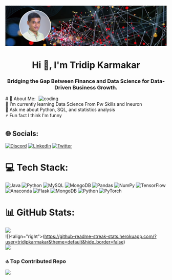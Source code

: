 ![logo](https://github.com/TridipKarmakar/TridipKarmakar/blob/main/Blue%20Modern%20Marketing%20Manager%20LinkedIn%20Banner.png)
<h1 align="center">Hi 👋, I'm Tridip Karmakar</h1>
<h3 align="center">Bridging the Gap Between Finance and Data Science for Data-Driven Business Growth.</h3>

<img align="right" alt="coding" width ="400" src="https://i.pinimg.com/originals/54/e3/7d/54e37d8074ebcde1d96c77d7b2a7f310.gif">
# 💫 About Me:
<br>🌱 I’m currently learning Data Science  From Pw Skills and Ineuron<br>💬 Ask me about Python, SQL, and statistics analysis<br>⚡ Fun fact I think I'm funny


## 🌐 Socials:
[![Discord](https://img.shields.io/badge/Discord-%237289DA.svg?logo=discord&logoColor=white)](https://discord.gg/Tridip#9529) [![LinkedIn](https://img.shields.io/badge/LinkedIn-%230077B5.svg?logo=linkedin&logoColor=white)](https://linkedin.com/in/tridip-k-228b2017b) [![Twitter](https://img.shields.io/badge/Twitter-%231DA1F2.svg?logo=Twitter&logoColor=white)](https://twitter.com/theinformalbong) 

# 💻 Tech Stack:
![Java](https://img.shields.io/badge/java-%23ED8B00.svg?style=for-the-badge&logo=java&logoColor=white) ![Python](https://img.shields.io/badge/python-3670A0?style=for-the-badge&logo=python&logoColor=ffdd54) ![MySQL](https://img.shields.io/badge/mysql-%2300f.svg?style=for-the-badge&logo=mysql&logoColor=white) ![MongoDB](https://img.shields.io/badge/MongoDB-%234ea94b.svg?style=for-the-badge&logo=mongodb&logoColor=white) ![Pandas](https://img.shields.io/badge/pandas-%23150458.svg?style=for-the-badge&logo=pandas&logoColor=white) ![NumPy](https://img.shields.io/badge/numpy-%23013243.svg?style=for-the-badge&logo=numpy&logoColor=white) ![TensorFlow](https://img.shields.io/badge/TensorFlow-%23FF6F00.svg?style=for-the-badge&logo=TensorFlow&logoColor=white) ![Anaconda](https://img.shields.io/badge/Anaconda-%2344A833.svg?style=for-the-badge&logo=anaconda&logoColor=white) ![Flask](https://img.shields.io/badge/flask-%23000.svg?style=for-the-badge&logo=flask&logoColor=white) ![MongoDB](https://img.shields.io/badge/MongoDB-%234ea94b.svg?style=for-the-badge&logo=mongodb&logoColor=white) ![Python](https://img.shields.io/badge/python-3670A0?style=for-the-badge&logo=python&logoColor=ffdd54) ![PyTorch](https://img.shields.io/badge/PyTorch-%23EE4C2C.svg?style=for-the-badge&logo=PyTorch&logoColor=white)
# 📊 GitHub Stats:
![](https://github-readme-stats.vercel.app/api?username=tridipkarmakar&theme=default&hide_border=false&include_all_commits=false&count_private=false)<br/>
![]<align="right">(https://github-readme-streak-stats.herokuapp.com/?user=tridipkarmakar&theme=default&hide_border=false)<br/>
![](https://github-readme-stats.vercel.app/api/top-langs/?username=tridipkarmakar&theme=default&hide_border=false&include_all_commits=false&count_private=false&layout=compact)
### 🔝 Top Contributed Repo
![](https://github-contributor-stats.vercel.app/api?username=tridipkarmakar&limit=5&theme=flat&combine_all_yearly_contributions=true)
